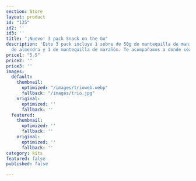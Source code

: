 ```yaml
---
section: Store
layout: product
id: "135"
id2: ''
id3: ''
title: "¡Nuevo! 3 pack Snack on the Go"
description: 'Este 3 pack incluye 1 sobre de 50g de mantequilla de maní, 1 de mantequilla
  de almendra y 1 de mantequilla de marañón. Te acompañamos a donde sea que vayas. '
price1: "5.5"
price2: ''
price3: ''
images:
  default:
    thumbnail:
      optimized: "/images/trioweb.webp"
      fallback: "/images/trio.jpg"
    original:
      optimized: ''
      fallback: ''
  featured:
    thumbnail:
      optimized: ''
      fallback: ''
    original:
      optimized: ''
      fallback: ''
category: kits
featured: false
published: false

---
```

